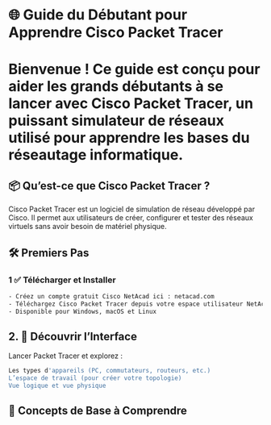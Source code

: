 # 🌐 Guide du Débutant pour Apprendre Cisco Packet Tracer
# Bienvenue ! Ce guide est conçu pour aider les grands débutants à se lancer avec Cisco Packet Tracer, un puissant simulateur de réseaux utilisé pour apprendre les bases du réseautage informatique.

## 📦 Qu’est-ce que Cisco Packet Tracer ?
Cisco Packet Tracer est un logiciel de simulation de réseau développé par Cisco.
Il permet aux utilisateurs de créer, configurer et tester des réseaux virtuels sans avoir besoin de matériel physique.

## 🛠️ Premiers Pas
### 1 ✅ Télécharger et Installer
```sh
- Créez un compte gratuit Cisco NetAcad ici : netacad.com
- Téléchargez Cisco Packet Tracer depuis votre espace utilisateur NetAcad
- Disponible pour Windows, macOS et Linux
```
## 2. 🚀 Découvrir l’Interface
Lancer Packet Tracer et explorez :
```sh
Les types d'appareils (PC, commutateurs, routeurs, etc.)
L’espace de travail (pour créer votre topologie)
Vue logique et vue physique
```
## 🧠 Concepts de Base à Comprendre
